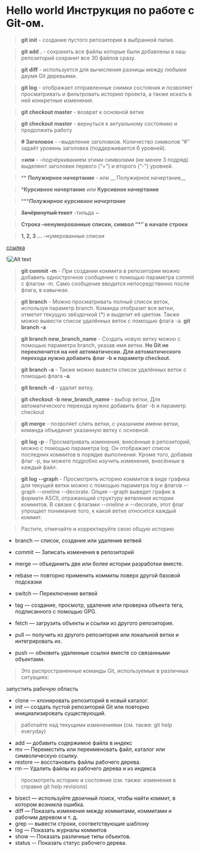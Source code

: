 # Hello world  Инструкция по работе с Git-ом.
>**git init** - создание пустого репозитория в выбранной папке.

>**git add  .** - сохранить все файлы которые были добавлены в наш репозиторий сохранит все 30 файлов сразу.

>**git diff** - используется для вычисления разницы между любыми двумя Git деревьями.


>**git log** - отображает отправленные снимки состояния и позволяет просматривать и фильтровать историю проекта, а также искать в ней конкретные изменения.

>**git checkout master** - возврат к основной ветке 

>**git checkout master** - вернуться к актуальному состоянию и продолжить работу

>**# Заголовок** -  –выделение заголовков. Количество символов “#” задаёт уровень заголовка  (поддерживается 6 уровней).

>**=или** - –подчёркиванием этими символами (не менее 3 подряд) выделяют заголовки  первого (“=”) и второго (“-”) уровней.

>** **Полужирное начертание** - или __ Полужирное начертание__

>***Курсивное начертание** или __Курсивное начертание__

>******Полужирное курсивное начертание***

>**~~Зачёркнутый текст~~** -тильда ~

>**Строка –ненумерованные списки, символ “*” в начале строки**

>**1, 2, 3 …** –нумерованные списки

[ссылка](https://habr.com/ru/companies/ruvds/articles/599929/#3)

!![Alt text](img-2.png)

>**git commit -m** - При создании коммита в репозитории можно добавить однострочное сообщение с помощью параметра commit с флагом -m. Само сообщение вводится непосредственно после флага, в кавычках.

>**git branch** - Можно просматривать полный список веток, используя параметр branch. Команда отобразит все ветки, отметит текущую звёздочкой (*) и выделит её цветом. Также можно вывести список удалённых веток с помощью флага -a. **git branch -a**

>**git branch new_branch_name** - Создать новую ветку можно с помощью параметра branch, указав имя ветки.  **Но Git не переключится на неё автоматически. Для автоматического перехода нужно добавить флаг -b и параметр checkout.**

>**git branch -a** - Также можно вывести список удалённых веток с помощью флага **-a**.

>**git branch -d** - удалит ветку.

>**git checkout -b new_branch_name** - выбор ветки, Для автоматического перехода нужно добавить флаг -b и параметр checkout

>**git merge** - позволяет слить ветки, с указанием имени ветки, команда объединит указанную ветку с основной.

>**git log -p** - Просматривать изменения, внесённые в репозиторий, можно с помощью параметра log. Он отображает список последних коммитов в порядке выполнения. Кроме того, добавив флаг -p, вы можете подробно изучить изменения, внесённые в каждый файл.

>**git log --graph** - Просмотреть историю коммитов в виде графика для текущей ветки можно с помощью параметра log и флагов --graph --oneline --decorate. Опция --graph выведет график в формате ASCII, отражающий структуру ветвления истории коммитов. В связке с флагами --oneline и --decorate, этот флаг упрощает понимание того, к какой ветке относится каждый коммит.


 >Растите, отмечайте и корректируйте свою общую историю

  *  branch — список, создание или удаление ветвей
  *  commit — Записать изменения в репозиторий
  *  merge — объединить две или более истории разработки вместе.
  *  rebase — повторно применить коммиты поверх другой базовой подсказки
  *  switch — Переключение ветвей
  *  tag — создание, просмотр, удаление или проверка объекта тега, подписанного с помощью GPG.

 *   fetch — загрузить объекты и ссылки из другого репозитория.
 *   pull — получить из другого репозитория или локальной ветки и интегрировать их.
 *   push — обновить удаленные ссылки вместе со связанными объектами.



>Это распространенные команды Git, используемые в различных ситуациях:

запустить рабочую область

* clone — клонировать репозиторий в новый каталог.
* init — создать пустой репозиторий Git или повторно инициализировать существующий.

>работайте над текущими изменениями (см. также: git help everyday)

   * add — добавить содержимое файла в индекс
   * mv — Переместить или переименовать файл, каталог или символическую ссылку.
   * restore — восстановить файлы рабочего дерева.
   * rm — Удалить файлы из рабочего дерева и из индекса   

>просмотреть историю и состояние (см. также: изменения в справке git help revisions)

   * bisect — используйте двоичный поиск, чтобы найти коммит, в котором возникла ошибка.
   * diff — Показать изменения между коммитами, коммитами и рабочим деревом и т. д.
   * grep — вывести строки, соответствующие шаблону
   * log — Показать журналы коммитов
   * show — Показать различные типы объектов.
   * status -- Показать статус рабочего дерева.
